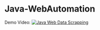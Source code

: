 # Java-WebAutomation

Demo Video:
[![Java Web Data Scrapping](https://img.youtube.com/vi/aN8bcRvL-zU/0.jpg)](https://www.youtube.com/watch?v=aN8bcRvL-zU)
